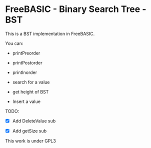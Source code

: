 # FreeBASIC - Binary Search Tree - BST

This is a BST implementation in FreeBASIC.

You can:

- printPreorder

- printPostorder

- printInorder

- search for a value

- get height of BST

- Insert a value

TODO:

- [x] Add DeleteValue sub

- [x] Add getSize sub

This work is under GPL3 
